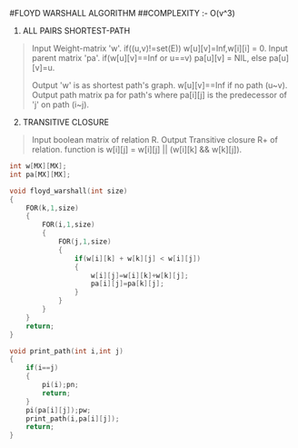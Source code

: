 #FLOYD WARSHALL ALGORITHM
##COMPLEXITY :- O(v^3)

1. ALL PAIRS SHORTEST-PATH
>	Input Weight-matrix 'w'\.
>	if\(\(u,v\)\!=set\(E\)\) w\[u\]\[v\]=Inf,w\[i\]\[i\] = 0\.
>	Input parent matrix 'pa'\.
>	if\(w\[u\]\[v\]==Inf or u==v\) pa\[u\]\[v\] = NIL, else pa\[u\]\[v\]=u\.
>
>	Output 'w' is as  shortest path's graph. w\[u\]\[v\]==Inf if no path \(u~v\)\.
>	Output path matrix pa for path's
>	where pa\[i\]\[j\] is the predecessor of 'j' on path \(i~j\)\.

2. TRANSITIVE CLOSURE
>	Input boolean matrix of relation R\.
>	Output Transitive closure R\+ of relation\.
>	function is w\[i\]\[j\] = w\[i\]\[j\] || \(w\[i\]\[k\] && w\[k\]\[j\]\)\.

``` cpp
int w[MX][MX];
int pa[MX][MX];

void floyd_warshall(int size)
{
	FOR(k,1,size)
	{
		FOR(i,1,size)
		{
			FOR(j,1,size)
			{
				if(w[i][k] + w[k][j] < w[i][j])
				{
					w[i][j]=w[i][k]+w[k][j];
					pa[i][j]=pa[k][j];
				}
			}
		}
	}
	return;
}

void print_path(int i,int j)
{
	if(i==j)
	{
		pi(i);pn;
		return;
	}
	pi(pa[i][j]);pw;
	print_path(i,pa[i][j]);
	return;
}
```
